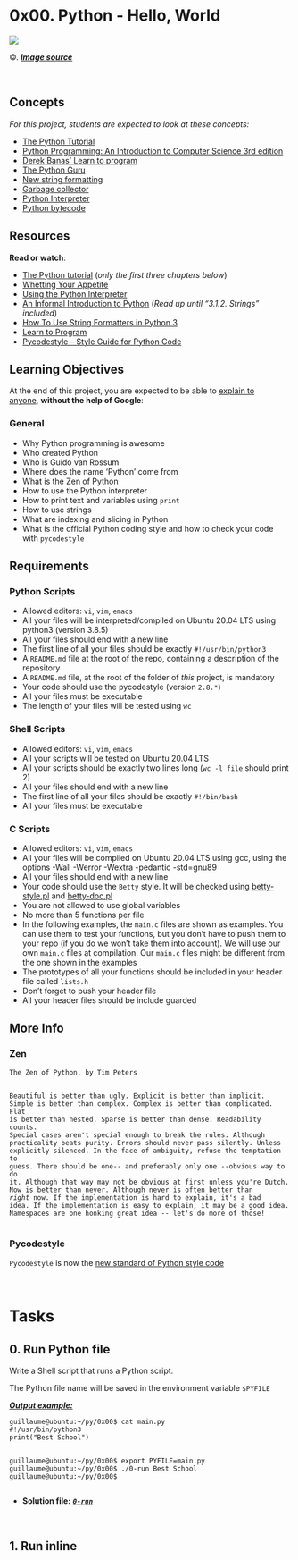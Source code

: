 <h1>0x00. Python - Hello, World</h1>
<img src="https://s3.amazonaws.com/intranet-projects-files/holbertonschool-higher-level_programming+/231/48a9fdbd67c84a328a9df9ec8d93b9ac2458ac37721d7d53e51a27fb2bdc5263.jpg">
<p>©. <a href="https://www.holbertonschool.com/" target="_blank"><i><b>Image source</a></i></b></p>
<br>
<h2>Concepts</h2>
<div>
    <div>
        <p><em>For this project, students are expected to look at these concepts:</em></p>
    </div>
</div>
<ul>
    <li><a href="https://intranet.hbtn.io/rltoken/ehnhJ7U3SoBYH6cbnEfNdw" target="_blank" title="The Python Tutorial">The Python Tutorial</a></li>
    <li><a href="https://intranet.hbtn.io/rltoken/a3YCJe4h-3ZInCNaFIhfDg" target="_blank" title="Python Programming: An Introduction to Computer Science 3rd edition">Python Programming: An Introduction to Computer Science 3rd edition</a></li>
    <li><a href="https://intranet.hbtn.io/rltoken/MRe6nEHy6D5rJsBIFdimrA" target="_blank" title="Derek Banas' Learn to program">Derek Banas&rsquo; Learn to program</a></li>
    <li><a href="https://intranet.hbtn.io/rltoken/52w_8yZRpJLYi_Nvl1P1jQ" target="_blank" title="The Python Guru">The Python Guru</a></li>
    <li><a href="https://intranet.hbtn.io/rltoken/xVN0qmSkqQ-q8LXq8llx1g" target="_blank" title="New string formatting">New string formatting</a></li>
    <li><a href="https://intranet.hbtn.io/rltoken/hULY5bNNHOnWIzNCJMfmuA" target="_blank" title="Garbage collector">Garbage collector</a></li>
    <li><a href="https://intranet.hbtn.io/rltoken/t-4gWfRJzf-t42bQAjh08A" target="_blank" title="Python Interpreter">Python Interpreter</a></li>
    <li><a href="https://intranet.hbtn.io/rltoken/hB4rG7pYLSvJpnjYOhhn9Q" target="_blank" title="Python bytecode">Python bytecode</a></li>
</ul>
<h2>Resources</h2>
<p><strong>Read or watch</strong>:</p>
<ul>
    <li><a href="https://intranet.hbtn.io/rltoken/3mNweasE_b9U8vtCCFVB2g" target="_blank" title="The Python tutorial">The Python tutorial</a> (<em>only the first three chapters below</em>)</li>
    <li><a href="https://intranet.hbtn.io/rltoken/FRNro28k4Q_zlkpW_si2pw" target="_blank" title="Whetting Your Appetite">Whetting Your Appetite</a></li>
    <li><a href="https://intranet.hbtn.io/rltoken/M04rBQ5xGZtZ9yjaZsHxcA" target="_blank" title="Using the Python Interpreter">Using the Python Interpreter</a></li>
    <li><a href="https://intranet.hbtn.io/rltoken/zVN1z9aa8L8jBhSp2AdbHw" target="_blank" title="An Informal Introduction to Python">An Informal Introduction to Python</a> (<em>Read up until &ldquo;3.1.2. Strings&rdquo; included</em>)</li>
    <li><a href="https://intranet.hbtn.io/rltoken/C1qWBRd0VntUpqbehT3sGA" target="_blank" title="How To Use String Formatters in Python 3">How To Use String Formatters in Python 3</a></li>
    <li><a href="https://intranet.hbtn.io/rltoken/gYgGXOth8N16KjUpXgO1uQ" target="_blank" title="Learn to Program">Learn to Program</a></li>
    <li><a href="https://intranet.hbtn.io/rltoken/fSEQ7fsRWu0uFg_wRR4KhQ" target="_blank" title="Pycodestyle -- Style Guide for Python Code">Pycodestyle &ndash; Style Guide for Python Code</a></li>
</ul>
<h2>Learning Objectives</h2>
<p>At the end of this project, you are expected to be able to&nbsp;<a href="https://intranet.hbtn.io/rltoken/xmqgbvTwSBDY_bN0pnDXeQ" target="_blank" title="explain to anyone">explain to anyone</a>,&nbsp;<strong>without the help of Google</strong>:</p>
<h3>General</h3>
<ul>
    <li>Why Python programming is awesome</li>
    <li>Who created Python</li>
    <li>Who is Guido van Rossum</li>
    <li>Where does the name &lsquo;Python&rsquo; come from</li>
    <li>What is the Zen of Python</li>
    <li>How to use the Python interpreter</li>
    <li>How to print text and variables using&nbsp;<code>print</code></li>
    <li>How to use strings</li>
    <li>What are indexing and slicing in Python</li>
    <li>What is the official Python coding style and how to check your code with&nbsp;<code>pycodestyle</code></li>
</ul>
<h2>Requirements</h2>
<h3>Python Scripts</h3>
<ul>
    <li>Allowed editors:&nbsp;<code>vi</code>,&nbsp;<code>vim</code>,&nbsp;<code>emacs</code></li>
    <li>All your files will be interpreted/compiled on Ubuntu 20.04 LTS using python3 (version 3.8.5)</li>
    <li>All your files should end with a new line</li>
    <li>The first line of all your files should be exactly&nbsp;<code>#!/usr/bin/python3</code></li>
    <li>A&nbsp;<code>README.md</code> file at the root of the repo, containing a description of the repository</li>
    <li>A&nbsp;<code>README.md</code> file, at the root of the folder of&nbsp;<em>this</em> project, is mandatory</li>
    <li>Your code should use the pycodestyle (version&nbsp;<code>2.8.*</code>)</li>
    <li>All your files must be executable</li>
    <li>The length of your files will be tested using&nbsp;<code>wc</code></li>
</ul>
<h3>Shell Scripts</h3>
<ul>
    <li>Allowed editors:&nbsp;<code>vi</code>,&nbsp;<code>vim</code>,&nbsp;<code>emacs</code></li>
    <li>All your scripts will be tested on Ubuntu 20.04 LTS</li>
    <li>All your scripts should be exactly two lines long (<code>wc -l file</code> should print 2)</li>
    <li>All your files should end with a new line</li>
    <li>The first line of all your files should be exactly&nbsp;<code>#!/bin/bash</code></li>
    <li>All your files must be executable</li>
</ul>
<h3>C Scripts</h3>
<ul>
    <li>Allowed editors:&nbsp;<code>vi</code>,&nbsp;<code>vim</code>,&nbsp;<code>emacs</code></li>
    <li>All your files will be compiled on Ubuntu 20.04 LTS using gcc, using the options -Wall -Werror -Wextra -pedantic -std=gnu89</li>
    <li>All your files should end with a new line</li>
    <li>Your code should use the&nbsp;<code>Betty</code> style. It will be checked using&nbsp;<a href="https://github.com/holbertonschool/Betty/blob/master/betty-style.pl" target="_blank" title="betty-style.pl">betty-style.pl</a> and&nbsp;<a href="https://github.com/holbertonschool/Betty/blob/master/betty-doc.pl" target="_blank" title="betty-doc.pl">betty-doc.pl</a></li>
    <li>You are not allowed to use global variables</li>
    <li>No more than 5 functions per file</li>
    <li>In the following examples, the&nbsp;<code>main.c</code> files are shown as examples. You can use them to test your functions, but you don&rsquo;t have to push them to your repo (if you do we won&rsquo;t take them into account). We will use our own&nbsp;<code>main.c</code> files at compilation. Our&nbsp;<code>main.c</code> files might be different from the one shown in the examples</li>
    <li>The prototypes of all your functions should be included in your header file called&nbsp;<code>lists.h</code></li>
    <li>Don&rsquo;t forget to push your header file</li>
    <li>All your header files should be include guarded</li>
</ul>
<h2>More Info</h2>
<h3>Zen</h3>
<pre><code>The Zen of Python, by Tim Peters

Beautiful is better than ugly.
Explicit is better than implicit.
Simple is better than complex.
Complex is better than complicated.
Flat is better than nested.
Sparse is better than dense.
Readability counts.
Special cases aren&apos;t special enough to break the rules.
Although practicality beats purity.
Errors should never pass silently.
Unless explicitly silenced.
In the face of ambiguity, refuse the temptation to guess.
There should be one-- and preferably only one --obvious way to do it.
Although that way may not be obvious at first unless you&apos;re Dutch.
Now is better than never.
Although never is often better than *right* now.
If the implementation is hard to explain, it&apos;s a bad idea.
If the implementation is easy to explain, it may be a good idea.
Namespaces are one honking great idea -- let&apos;s do more of those!
</code></pre>
<h3>Pycodestyle</h3>
<p><code>Pycodestyle</code> is now the&nbsp;<a href="https://intranet.hbtn.io/rltoken/D67mmHg2X9ZI7QHlQxayyw" target="_blank" title="new standard of Python style code">new standard of Python style code</a></p>
<br>
<h1>Tasks</h1>
<h2>0. Run Python file</h2>
<p>Write a Shell script that runs a Python script.</p>
<p>The Python file name will be saved in the environment variable <code>$PYFILE</code></p>
<p><b><i><u>Output example:</u></i></b></p>
<pre><code>guillaume@ubuntu:~/py/0x00$ cat main.py 
#!/usr/bin/python3
print(&quot;Best School&quot;)

guillaume@ubuntu:~/py/0x00$ export PYFILE=main.py
guillaume@ubuntu:~/py/0x00$ ./0-run
Best School
guillaume@ubuntu:~/py/0x00$</code></pre>
<ul>
    <li><b>Solution file:</b>&nbsp;<code><i><b><a href="https://github.com/FranRM15/holbertonschool-higher_level_programming/blob/main/0x00-python-hello_world/0-run" target="_blank">0-run</b></i></a></code></li>
</ul>
<br>
<h2>1. Run inline</h2>
